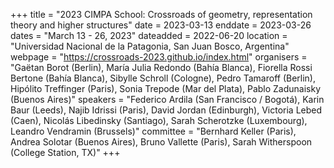 +++
title = "2023 CIMPA School: Crossroads of geometry, representation theory and higher structures"
date = 2023-03-13
enddate = 2023-03-26
dates = "March 13 - 26, 2023"
dateadded = 2022-06-20
location = "Universidad Nacional de la Patagonia, San Juan Bosco, Argentina"
webpage = "https://crossroads-2023.github.io/index.html"
organisers = "Gaëtan Borot (Berlin), María Julia Redondo (Bahía Blanca), Fiorella Rossi Bertone (Bahía Blanca), Sibylle Schroll (Cologne), Pedro Tamaroff (Berlin), Hipólito Treffinger (Paris), Sonia Trepode (Mar del Plata), Pablo Zadunaisky (Buenos Aires)"
speakers = "Federico Ardila (San Francisco / Bogotá), Karin Baur (Leeds), Najib Idrissi (Paris), David Jordan (Edinburgh), Victoria Lebed (Caen), Nicolás Libedinsky (Santiago), Sarah Scherotzke (Luxembourg), Leandro Vendramin (Brussels)"
committee = "Bernhard Keller (Paris), Andrea Solotar (Buenos Aires), Bruno Vallette (Paris), Sarah Witherspoon (College Station, TX)"
+++

